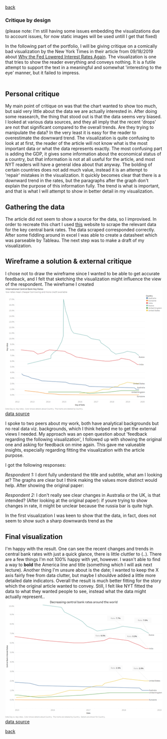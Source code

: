 [back](https://portfolio.jakobs.dev)
### Critique by design

(please note: I'm still having some issues embedding the visualizations due to account issues, for now static images will be used untill I get that fixed)

In the following part of the portfolio, I will be giving critique on a comically bad visualization by the New York Times in their article from 09/18/2019 about [Why the Fed Lowered Interest Rates Again](https://www.nytimes.com/interactive/2019/09/18/business/economy/fed-second-rate-cut.html). The visualization is one that tries to show the reader everything and conveys nothing. It is a futile attempt to support the text in a meaningful and somewhat 'interesting to the eye' manner, but it failed to impress.<br><br>

## Personal critique
My main point of critique on was that the chart wanted to show too much, but said very little about the data we are actually interested in. After doing some reasearch, the thing that stood out is that the data seems very biased. I looked at various data sources, and they all imply that the recent 'drops' are not that significant compared to the overall trends. Are they trying to manipulate the data? In the very least it is easy for the reader to overestimate the downward trend. The visualization is quite confusing to look at at first, the reader of the article will not know what is the most important data or what the data represents exactly. The most confusing part is adding the GDP, it gives some information about the economical status of a country, but that information is not at all useful for the article, and most NYT readers will have a general idea about that anyway. The bolding of certain countries does not add much value, instead it is an attempt to 'repair' mistakes in the visualization. It quickly becomes clear that there is a downward trend in the rates, but the paragraphs after the graph don't explain the purpose of this information fully. The trend is what is important, and that is what I will attempt to show in better detail in my visualization.

## Gathering the data
The article did not seem to show a source for the data, so I improvised. In order to recreate this chart I used [this](https://countryeconomy.com/key-rates) website to scrape the relevant data for the key central bank rates. The data scraped corresponded correctly. After some fiddling around in excel I was able to create a datasheet which was parseable by Tableau. The next step was to make a draft of my visualization. 

## Wireframe a solution & external critique 
I chose not to draw the wireframe since I wanted to be able to get accurate feedback, and I felt that sketching the visualization might influence the view of the respondent. The wireframe I created 
![image](wireframe.png)
[data source](https://countryeconomy.com/key-rates)

I spoke to two peers about my work, both have analytical backgrounds but no real data viz. backgrounds, which I think helped me to get the external views I needed. My approach was an open question about 'feedback regarding the following visualization', I followed up with showing the original one and asking for feedback on mine again. This gave me valueable insights, especially regarding fitting the visualization with the article purpose. 

I got the following responses: 

*Respondent 1:* I dont fully understand the title and subtitle, what am I looking at? 
The graphs are clear but I think making the values more distinct would help. After showing the original paper:

*Respondent 2:* I don't really see clear changes in Australia or the UK, is that intended? (After looking at the original paper): if youre trying to show changes in rate, it might be unclear because the russia bar is quite high. 






In the first visualization I was keen to show that the data, in fact, does not seem to show such a sharp downwards trend as the 


## Final visualization
I'm happy with the result. One can see the recent changes and trends in central bank rates with just a quick glance, there is little cluttler to (..). There are a few things I'm not 100% happy with yet, however. I wasn't able to find a way to **bold** the America line and title (something which I will ask next lecture). Another thing I'm unsure about is the date; I wanted to keep the X axis fairly free from data clutter, but maybe I shouldve added a little more detailed date indicators. Overall the result is much better fitting for the story which the original article wanted to convey. Still, I felt like NYT fitted the data to what they wanted people to see, instead what the data might actually represent..
![image](rates.png)
[data source](https://countryeconomy.com/key-rates)



[back](https://portfolio.jakobs.dev)


